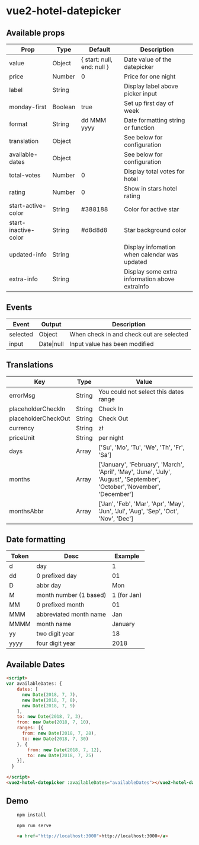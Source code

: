 # vue2-hotel-datepicker

## Available props

| Prop                          | Type            | Default                       | Description                                     |
|-------------------------------|-----------------|-------------------------------|-------------------------------------------------|
| value                         | Object          | { start: null, end: null }    | Date value of the datepicker                    |
| price                         | Number          | 0                             | Price for one night                             |
| label                         | String          |                               | Display label above picker input                |
| monday-first                  | Boolean         | true                          | Set up first day of week                        |
| format                        | String          | dd MMM yyyy                   | Date formatting string or function              |
| translation                   | Object          |                               | See below for configuration                     |
| available-dates               | Object          |                               | See below for configuration                     |
| total-votes                   | Number          | 0                             | Display total votes for hotel                   |
| rating                        | Number          | 0                             | Show in stars hotel rating                      |
| start-active-color            | String          | #388188                       | Color for active star                           |
| start-inactive-color          | String          | #d8d8d8                       | Star background color                           |
| updated-info                  | String          |                               | Display infomation when calendar was updated    |
| extra-info                    | String          |                               | Display some extra information above extraInfo  |


## Events

| Event             | Output     | Description                               |
|-------------------|------------|-------------------------------------------|
| selected          | Object     | When check in and check out are selected  |
| input             | Date\|null | Input value has been modified             |

## Translations

| Key                  | Type           | Value                                                                                          |
|----------------------|----------------|------------------------------------------------------------------------------------------------|
| errorMsg             | String         | You could not select this dates range                                                          |
| placeholderCheckIn   | String         | Check In                                                                                       |
| placeholderCheckOut  | String         | Check Out                                                                                      |
| currency             | String         | zł                                                                                             |
| priceUnit            | String         | per night                                                                                      |
| days                 | Array          | ['Su', 'Mo', 'Tu', 'We', 'Th', 'Fr', 'Sa']                                                     |
| months               | Array          | ['January', 'February', 'March', 'April', 'May', 'June', 'July', 'August', 'September',         'October','November', 'December']        |                                                      |
| monthsAbbr           | Array          | ['Jan', 'Feb', 'Mar', 'Apr', 'May', 'Jun', 'Jul', 'Aug', 'Sep', 'Oct', 'Nov', 'Dec']           |

## Date formatting

| Token | Desc                   | Example     |
|-------|------------------------|-------------|
| d     | day                    | 1           |
| dd    | 0 prefixed day         | 01          |
| D     | abbr day               | Mon         |
| M     | month number (1 based) | 1 (for Jan) |
| MM    | 0 prefixed month       | 01          |
| MMM   | abbreviated month name | Jan         |
| MMMM  | month name             | January     |
| yy    | two digit year         | 18          |
| yyyy  | four digit year        | 2018        |

## Available Dates

``` html
<script>
var availableDates: {
    dates: [ 
      new Date(2018, 7, 7),
      new Date(2018, 7, 8),
      new Date(2018, 7, 9)
    ],
    to: new Date(2018, 7, 3), 
    from: new Date(2018, 7, 10), 
    ranges: [{ 
      from: new Date(2018, 7, 28),
      to: new Date(2018, 7, 30)
    }, {
        from: new Date(2018, 7, 12),
        to: new Date(2018, 7, 25)
    }],
  }

</script>
<vue2-hotel-datepicker :availableDates="availableDates"></vue2-hotel-datepicker>
```

## Demo

``` bash
    npm install

    npm run serve
```

``` html
    <a href="http://localhost:3000">http://localhost:3000</a>
```
